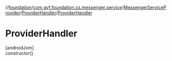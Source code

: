 //[foundation](../../../../index.md)/[com.gyf.foundation.cs.messenger.service](../../index.md)/[MessengerServiceProvider](../index.md)/[ProviderHandler](index.md)/[ProviderHandler](-provider-handler.md)

# ProviderHandler

[androidJvm]\
constructor()